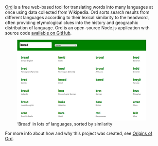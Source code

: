 <!--
title: Ord
description: A free service for translating words using data from Wikipedia.
website: http://ord.zeke.sikelianos.com
keywords: [language, translation, Wikipedia, reference, Node.js]
-->

[Ord](http://ord.zeke.sikelianos.com) is a free web-based tool for translating words into many languages at once using data collected from Wikipedia. Ord sorts search results from different languages according to their lexical similarity to the headword, often providing etymological clues into the history and geographic distribution of language. Ord is an open-source Node.js application with source code [available on GitHub](https://github.com/zeke/ord).

<figure>
  <a href="http://ord.zeke.sikelianos.com/search?query=bread&lang=en"><img src="bread.png"></a>
  <figcaption>&lsquo;Bread&rsquo; in lots of languages, sorted by similarity</figcaption>
</figure>

For more info about how and why this project was created, see [Origins of Ord](http://origins.ord.zeke.sikelianos.com/).
